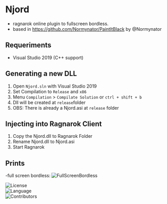 # Njord
- ragnarok online plugin to fullscreen bordless.
- based in https://github.com/Normynator/PaintItBlack by @Normynator

## Requeriments
  - Visual Studio 2019 (C++ support)
 
## Generating a new DLL
1. Open `Njord.sln`  with Visual Studio 2019
2. Set Compilation to `Release` and `x86`
3. Menu `Compilation` > `Compilate Solution` or `ctrl + shift + b`
4. Dll will be created at `release`folder
5. OBS: There is already a Njord.asi at `release` folder

## Injecting into Ragnarok Client
1. Copy the Njord.dll to Ragnarok Folder
2. Rename Njord.dll to Njord.asi
3. Start Ragnarok

## Prints
-full screen bordless:
![FullScreenBordless](https://i.imgur.com/NDs28fC.png)
  
![License](https://img.shields.io/github/license/alisonrag/ragnarok-plugin-fullscrenn-bordless)  
![Language](https://img.shields.io/badge/language-C%2B%2B-blue)  
![Contributors](https://img.shields.io/github/contributors/alisonrag/ragnarok-plugin-fullscrenn-bordless.svg)  

